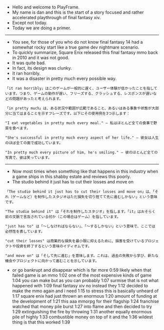 - Hello and welcome to PlayFrame.
- My name is dan and this is the start of a story focused and rather accelerated playthrough of final fantasy xiv.
- Except not today.
- Today we are doing a primer.

---

- You see, for those of you who do not know final fantasy 14 had a somewhat rocky start like a true game dev nightmare scenario.
- To quickly summarize, Square Enix released this final fantasy mmo back in 2010 and it was not good.
- It was quite bad.
- In fact, its design was clunky.
- It ran horribly.
- It was a disaster in pretty much every possible way.

```
「it ran horribly」はこのゲームが一般的に遅く、ユーザー体験が低かったことを指しています。つまり、ゲームの動作が遅い、フリーズする、クラッシュする、レスポンスが遅いなどの問題があったと考えられます。
```

```
「in pretty much」は、ある状況や範囲が広範であること、あるいはある事象や状態が大部分に当てはまることを示すフレーズです。以下にその使用例を3つ示します：

"I eat vegetables in pretty much every meal." – 私はほとんど全ての食事で野菜を食べます。

"She's successful in pretty much every aspect of her life." – 彼女は人生のほぼ全ての面で成功しています。

"In pretty much every picture of him, he's smiling." – 彼のほとんど全ての写真で、彼は笑っています。
```

---

- Now most times when something like that happens in this industry when a game ships in this shabby estate and reviews this poorly.
- The studio behind it just has to cut their losses and move on

```
「The studio behind it just has to cut their losses and move on」は、「それ（ゲームなど）を制作したスタジオはただ損失を切り捨てて先に進むしかない」という意味です。

"The studio behind it" は「それを制作したスタジオ」を指します。「it」はおそらく前の文脈で言及されている何か（この場合はゲーム）を指しています。

"just has to" は「〜しなければならない」、「〜するしかない」という意味で、ここでは必然性を表しています。

"cut their losses" は商業的な損失を最小限に抑えるために、損害を受けているプロジェクトや投資を終了するという意味のイディオムです。

"and move on" は「そして先に進む」を意味します。これは、過去の失敗から学び、新たな機会やプロジェクトに向かって進むことを示しています。
```

-  or go bankrupt and disappear which is far more
0:59
likely when that failed game is an mmo
1:02
one of the most expensive kinds of game
1:04
you can make but as you can probably
1:07
surmise that is not what happened with
1:09
final fantasy xiv no instead they
1:12
decided to make the mmo again and i need
1:15
to stress this is basically unheard of
1:17
square enix had just thrown an enormous
1:20
amount of funding at the development of
1:21
this aaa mmorpg for their flagship
1:24
franchise watched that money pile burst
1:27
into flame and then decided to try
1:29
extinguishing the fire by throwing
1:31
another equally enormous pile of highly
1:33
combustible money on top of it and the
1:36
wildest thing is that this worked
1:39

